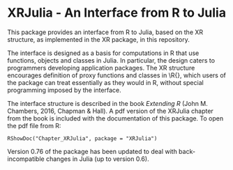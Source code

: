 # XRJulia - An Interface from R to Julia

This package provides an interface from R to Julia, based on the XR
structure, as implemented in the XR package, in this repository.

The interface is designed as a basis for computations in R that use
functions, objects and classes in Julia.
In particular, the design caters to programmers developing application
packages.
The XR structure encourages definition of proxy functions and classes
in \R{}, which users of the package can treat essentially as they
would in R, without special programming imposed by the interface.

The interface structure is described in the book
*Extending R* (John M. Chambers, 2016, Chapman & Hall).
A pdf version of the XRJulia chapter from the book is included with the
documentation of this package.  To open the pdf file from R:

  `RShowDoc("Chapter_XRJulia", package = "XRJulia")`

Version 0.76 of the package has been updated to deal with back-incompatible
changes in Julia (up to version 0.6).
